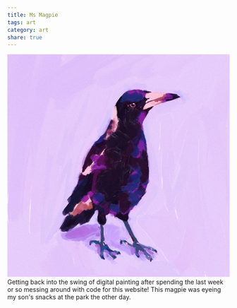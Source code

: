 ```yaml
---
title: Ms Magpie
tags: art
category: art
share: true
---
```


![Magpie](assets/Magpie.jpeg)Getting back into the swing of digital painting after spending the last week or so messing around with code for this website! This magpie was eyeing my son's snacks at the park the other day.